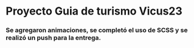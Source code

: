 # Proyecto Guia de turismo Vicus23
### Se agregaron animaciones, se completó el uso de SCSS y se realizó un push para la entrega.
